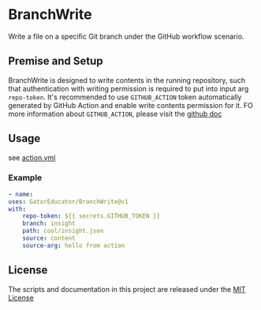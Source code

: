 # BranchWrite

Write a file on a specific Git branch under the GitHub workflow scenario.

## Premise and Setup

BranchWrite is designed to write contents in the running repository, such that authentication with writing permission is required to put into input arg `repo-token`. It's recommended to use `GITHUB_ACTION` token automatically generated by GitHub Action and enable write contents permission for it. FO more information about `GITHUB_ACTION`, please visit the [github doc](https://docs.github.com/en/actions/security-guides/automatic-token-authentication)

## Usage

see [action.yml](action.yml)

### Example

```yaml
- name: 
uses: GatorEducator/BranchWrite@v1
with:
    repo-token: ${{ secrets.GITHUB_TOKEN }}
    branch: insight
    path: cool/insight.json
    source: content
    source-arg: hello from action
```

## License

The scripts and documentation in this project are released under the [MIT License](LICENSE)
